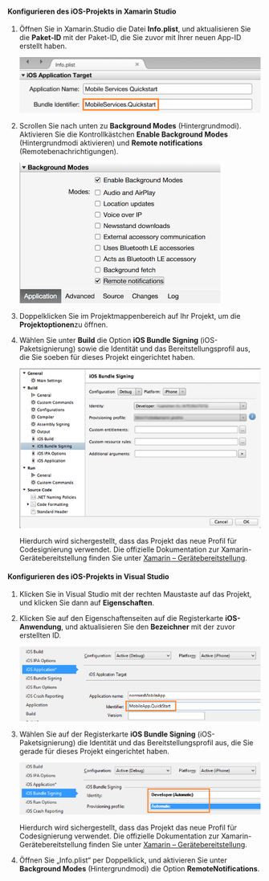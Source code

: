 #### <a name="configure-the-ios-project-in-xamarin-studio"></a>Konfigurieren des iOS-Projekts in Xamarin Studio
1. Öffnen Sie in Xamarin.Studio die Datei **Info.plist**, und aktualisieren Sie die **Paket-ID** mit der Paket-ID, die Sie zuvor mit Ihrer neuen App-ID erstellt haben.

    ![](./media/app-service-mobile-xamarin-ios-configure-project/mobile-services-ios-push-21.png)
2. Scrollen Sie nach unten zu **Background Modes** (Hintergrundmodi). Aktivieren Sie die Kontrollkästchen **Enable Background Modes** (Hintergrundmodi aktivieren) und **Remote notifications** (Remotebenachrichtigungen).

    ![](./media/app-service-mobile-xamarin-ios-configure-project/mobile-services-ios-push-22.png)
3. Doppelklicken Sie im Projektmappenbereich auf Ihr Projekt, um die **Projektoptionen**zu öffnen.
4. Wählen Sie unter **Build** die Option **iOS Bundle Signing** (iOS-Paketsignierung) sowie die Identität und das Bereitstellungsprofil aus, die Sie soeben für dieses Projekt eingerichtet haben.

   ![](./media/app-service-mobile-xamarin-ios-configure-project/mobile-services-ios-push-20.png)

   Hierdurch wird sichergestellt, dass das Projekt das neue Profil für Codesignierung verwendet. Die offizielle Dokumentation zur Xamarin-Gerätebereitstellung finden Sie unter [Xamarin – Gerätebereitstellung].

#### <a name="configure-the-ios-project-in-visual-studio"></a>Konfigurieren des iOS-Projekts in Visual Studio
1. Klicken Sie in Visual Studio mit der rechten Maustaste auf das Projekt, und klicken Sie dann auf **Eigenschaften**.
2. Klicken Sie auf den Eigenschaftenseiten auf die Registerkarte **iOS-Anwendung**, und aktualisieren Sie den **Bezeichner** mit der zuvor erstellten ID.

    ![](./media/app-service-mobile-xamarin-ios-configure-project/mobile-services-ios-push-23.png)
3. Wählen Sie auf der Registerkarte **iOS Bundle Signing** (iOS-Paketsignierung) die Identität und das Bereitstellungsprofil aus, die Sie gerade für dieses Projekt eingerichtet haben.

    ![](./media/app-service-mobile-xamarin-ios-configure-project/mobile-services-ios-push-24.png)

    Hierdurch wird sichergestellt, dass das Projekt das neue Profil für Codesignierung verwendet. Die offizielle Dokumentation zur Xamarin-Gerätebereitstellung finden Sie unter [Xamarin – Gerätebereitstellung].
4. Öffnen Sie „Info.plist“ per Doppelklick, und aktivieren Sie unter **Background Modes** (Hintergrundmodi) die Option **RemoteNotifications**.

[Xamarin – Gerätebereitstellung]: http://developer.xamarin.com/guides/ios/getting_started/installation/device_provisioning/
